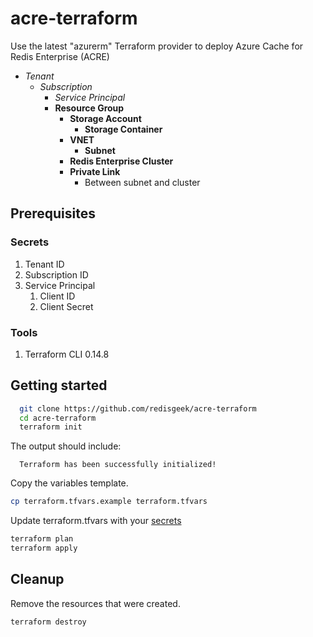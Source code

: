 # acre-terraform

Use the latest "azurerm" Terraform provider to deploy
Azure Cache for Redis Enterprise (ACRE)

- _Tenant_
  - _Subscription_
    - _Service Principal_
    - **Resource Group**
      - **Storage Account**
        - **Storage Container**
      - **VNET**
        - **Subnet**
      - **Redis Enterprise Cluster**
      - **Private Link**
        - Between subnet and cluster

## Prerequisites

### Secrets

1. Tenant ID
2. Subscription ID
3. Service Principal
   1. Client ID
   2. Client Secret
    
### Tools

1. Terraform CLI 0.14.8

## Getting started

```bash
  git clone https://github.com/redisgeek/acre-terraform
  cd acre-terraform
  terraform init
```
The output should include:
```text
  Terraform has been successfully initialized!
```
Copy the variables template.
```bash
cp terraform.tfvars.example terraform.tfvars
```
Update terraform.tfvars with your [secrets](#secrets)
```bash
terraform plan
terraform apply
```

## Cleanup

Remove the resources that were created.

```bash
terraform destroy
```
